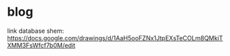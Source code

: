 # blog
link database shem:
https://docs.google.com/drawings/d/1AaH5ooFZNx1JtpEXsTeCOLm8QMkiTXMM3FsWfcf7b0M/edit
